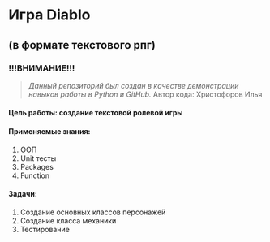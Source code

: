 # Игра Diablo
## (в формате текстового рпг)

### !!!ВНИМАНИЕ!!!
> _Данный репозиторий был создан в качестве демонстрации навыков работы в Python и GitHub._
> Автор кода: Христофоров Илья

#### Цель работы: создание текстовой ролевой игры

#### Применяемые знания: 
1. ООП
2. Unit тесты
3. Packages
4. Function

#### Задачи: 
1. Создание основных классов персонажей
2. Создание класса механики
3. Тестирование

